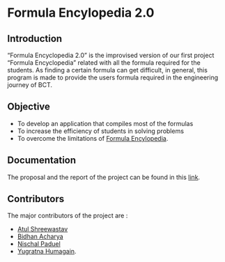 
# Formula Encylopedia 2.0



## Introduction

“Formula Encyclopedia 2.0” is the improvised version of our first project “Formula Encyclopedia” related with all the formula required for the students. As finding a certain formula can get difficult, in general, this program is made to provide the users formula required in the engineering journey of BCT. 
## Objective
- To develop an application that compiles most of the formulas
- To increase the efficiency of students in solving problems
- To overcome the limitations of [Formula Encylopedia](https://github.com/yugratna19/C-Project).
 
## Documentation
The proposal and the report of the project can be found in this [link](https://drive.google.com/drive/folders/1ccHBXnoihBsBJ9j-X4i2eCx0hXAbhzaB?usp=sharing).

## Contributors
The major contributors of the project are :
- [Atul Shreewastav](https://github.com/AtuLxCE)
- [Bidhan Acharya](https://github.com/Bidhan99)
- [Nischal Paduel](https://github.com/PaudelNischal)
- [Yugratna Humagain](https://github.com/yugratna19).
